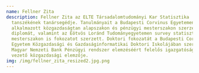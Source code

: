 ```yaml
---
name: Fellner Zita
description: Fellner Zita az ELTE Társadalomtudományi Kar Statisztika
  tanszékének tanársegédje. Tanulmányait a Budapesti Corvinus Egyetemen kezdte,
  alkalmazott közgazdaságtan alapszakon és pénzügyi mesterszakon szerzett
  diplomát, valamint az Eötvös Loránd Tudományegyetemen survey statisztika
  mesterszakon is fokozatot szerzett. Doktori fokozatát a Budapesti Corvinus
  Egyetem Közgazdasági és Gazdaságinformatikai Doktori Iskolájában szerezte. A
  Magyar Nemzeti Bank Pénzügyi rendszer elemzéséért felelős igazgatóságának
  vezető közgazdasági elemzője.
img: /img/fellner_zita_resized2.jpg.png
---
```

